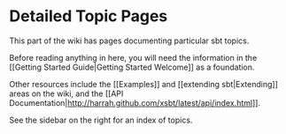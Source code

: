 # Detailed Topic Pages

This part of the wiki has pages documenting particular sbt topics.

Before reading anything in here, you will need the information in
the [[Getting Started Guide|Getting Started Welcome]] as a
foundation.

Other resources include the [[Examples]] and
[[extending sbt|Extending]] areas on the wiki, and the
[[API Documentation|http://harrah.github.com/xsbt/latest/api/index.html]].

See the sidebar on the right for an index of topics.
